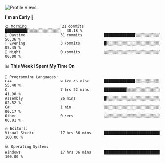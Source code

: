 <!--START_SECTION:waka-->
![Profile Views](http://img.shields.io/badge/Profile%20Views-6-blue)

**I'm an Early 🐤** 

```text
🌞 Morning                21 commits          ██████████░░░░░░░░░░░░░░░   38.18 % 
🌆 Daytime                31 commits          ██████████████░░░░░░░░░░░   56.36 % 
🌃 Evening                3 commits           █░░░░░░░░░░░░░░░░░░░░░░░░   05.45 % 
🌙 Night                  0 commits           ░░░░░░░░░░░░░░░░░░░░░░░░░   00.00 % 
```


📊 **This Week I Spent My Time On** 

```text
💬 Programming Languages: 
C++                      9 hrs 45 mins       ██████████████░░░░░░░░░░░   55.40 % 
C                        7 hrs 22 mins       ██████████░░░░░░░░░░░░░░░   41.90 % 
Assembly                 26 mins             █░░░░░░░░░░░░░░░░░░░░░░░░   02.52 % 
C#                       1 min               ░░░░░░░░░░░░░░░░░░░░░░░░░   00.17 % 
Other                    0 secs              ░░░░░░░░░░░░░░░░░░░░░░░░░   00.01 % 

🔥 Editors: 
Visual Studio            17 hrs 36 mins      █████████████████████████   100.00 % 

💻 Operating System: 
Windows                  17 hrs 36 mins      █████████████████████████   100.00 % 
```


<!--END_SECTION:waka-->
